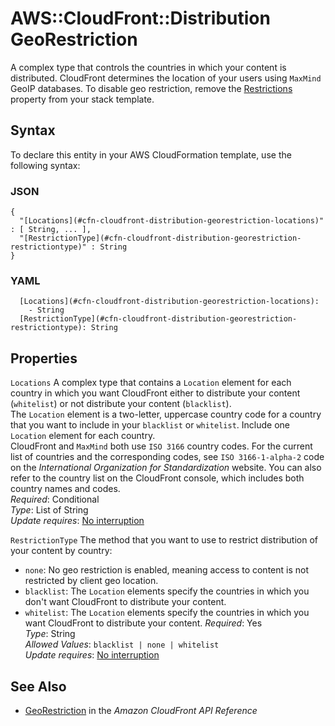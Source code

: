 # AWS::CloudFront::Distribution GeoRestriction<a name="aws-properties-cloudfront-distribution-georestriction"></a>

A complex type that controls the countries in which your content is distributed\. CloudFront determines the location of your users using `MaxMind` GeoIP databases\. To disable geo restriction, remove the [Restrictions](https://docs.aws.amazon.com/AWSCloudFormation/latest/UserGuide/aws-properties-cloudfront-distribution-distributionconfig.html#cfn-cloudfront-distribution-distributionconfig-restrictions) property from your stack template\.

## Syntax<a name="aws-properties-cloudfront-distribution-georestriction-syntax"></a>

To declare this entity in your AWS CloudFormation template, use the following syntax:

### JSON<a name="aws-properties-cloudfront-distribution-georestriction-syntax.json"></a>

```
{
  "[Locations](#cfn-cloudfront-distribution-georestriction-locations)" : [ String, ... ],
  "[RestrictionType](#cfn-cloudfront-distribution-georestriction-restrictiontype)" : String
}
```

### YAML<a name="aws-properties-cloudfront-distribution-georestriction-syntax.yaml"></a>

```
  [Locations](#cfn-cloudfront-distribution-georestriction-locations): 
    - String
  [RestrictionType](#cfn-cloudfront-distribution-georestriction-restrictiontype): String
```

## Properties<a name="aws-properties-cloudfront-distribution-georestriction-properties"></a>

`Locations`  <a name="cfn-cloudfront-distribution-georestriction-locations"></a>
 A complex type that contains a `Location` element for each country in which you want CloudFront either to distribute your content \(`whitelist`\) or not distribute your content \(`blacklist`\)\.  
The `Location` element is a two\-letter, uppercase country code for a country that you want to include in your `blacklist` or `whitelist`\. Include one `Location` element for each country\.  
CloudFront and `MaxMind` both use `ISO 3166` country codes\. For the current list of countries and the corresponding codes, see `ISO 3166-1-alpha-2` code on the *International Organization for Standardization* website\. You can also refer to the country list on the CloudFront console, which includes both country names and codes\.  
*Required*: Conditional  
*Type*: List of String  
*Update requires*: [No interruption](https://docs.aws.amazon.com/AWSCloudFormation/latest/UserGuide/using-cfn-updating-stacks-update-behaviors.html#update-no-interrupt)

`RestrictionType`  <a name="cfn-cloudfront-distribution-georestriction-restrictiontype"></a>
The method that you want to use to restrict distribution of your content by country:  
+  `none`: No geo restriction is enabled, meaning access to content is not restricted by client geo location\.
+  `blacklist`: The `Location` elements specify the countries in which you don't want CloudFront to distribute your content\.
+  `whitelist`: The `Location` elements specify the countries in which you want CloudFront to distribute your content\.
*Required*: Yes  
*Type*: String  
*Allowed Values*: `blacklist | none | whitelist`  
*Update requires*: [No interruption](https://docs.aws.amazon.com/AWSCloudFormation/latest/UserGuide/using-cfn-updating-stacks-update-behaviors.html#update-no-interrupt)

## See Also<a name="aws-properties-cloudfront-distribution-georestriction--seealso"></a>
+  [GeoRestriction](https://docs.aws.amazon.com/cloudfront/latest/APIReference/API_GeoRestriction.html) in the *Amazon CloudFront API Reference* 